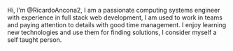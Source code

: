 Hi, I’m @RicardoAncona2, I am a passionate computing systems engineer with experience in full stack web development, I am used to work in teams and paying attention to details with good time management.
I enjoy learning new technologies and use them for finding solutions, I consider myself a self taught person.
